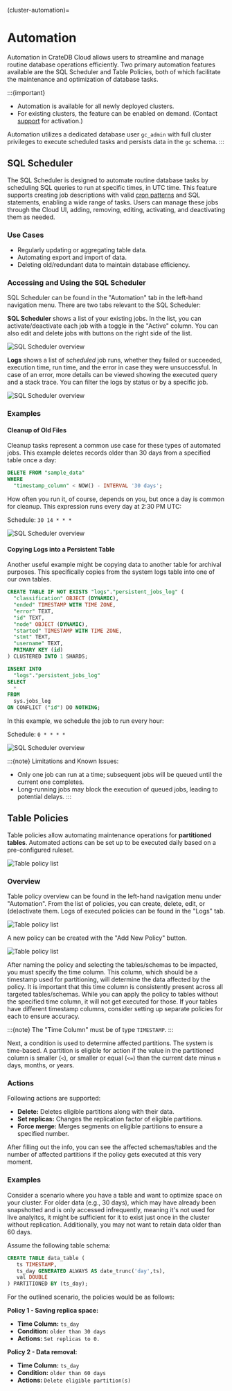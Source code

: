 (cluster-automation)=
# Automation

Automation in CrateDB Cloud allows users to streamline and manage routine
database operations efficiently. Two primary automation features available are
the SQL Scheduler and Table Policies, both of which facilitate the maintenance
and optimization of database tasks.

:::{important}
- Automation is available for all newly deployed clusters.
- For existing clusters, the feature can be enabled on demand. (Contact
  [support](https://support.crate.io/) for activation.)

Automation utilizes a dedicated database user `gc_admin` with full cluster
privileges to execute scheduled tasks and persists data in the `gc` schema.
:::

## SQL Scheduler

The SQL Scheduler is designed to automate routine database tasks by scheduling
SQL queries to run at specific times, in UTC time. This feature supports
creating job descriptions with valid [cron patterns](https://www.ibm.com/docs/en/db2oc?topic=task-unix-cron-format)
and SQL statements, enabling a wide range of tasks. Users can manage these jobs
through the Cloud UI, adding, removing, editing, activating, and deactivating
them as needed.

### Use Cases

- Regularly updating or aggregating table data.
- Automating export and import of data.
- Deleting old/redundant data to maintain database efficiency.

### Accessing and Using the SQL Scheduler

SQL Scheduler can be found in the "Automation" tab in the left-hand
navigation menu. There are two tabs relevant to the SQL Scheduler:


**SQL Scheduler** shows a list of your existing jobs. In the list, you can
activate/deactivate each job with a toggle in the "Active" column. You can
also edit and delete jobs with buttons on the right side of the list.
  
![SQL Scheduler overview](../_assets/img/cluster-sql-scheduler-overview.png)


**Logs** shows a list of *scheduled* job runs, whether they failed or succeeded,
execution time, run time, and the error in case they were unsuccessful. In case
of an error, more details can be viewed showing the executed query and a stack
trace. You can filter the logs by status or by a specific job.

![SQL Scheduler overview](../_assets/img/cluster-sql-scheduler-logs.png)

### Examples

#### Cleanup of Old Files

Cleanup tasks represent a common use case for these types of automated jobs.
This example deletes records older than 30 days from a specified table once a
day:

```sql
DELETE FROM "sample_data"
WHERE
  "timestamp_column" < NOW() - INTERVAL '30 days';
```

How often you run it, of course, depends on you, but once a day is common for
cleanup. This expression runs every day at 2:30 PM UTC:

Schedule: `30 14 * * *`
  
![SQL Scheduler overview](../_assets/img/cluster-sql-scheduler-example-cleanup.png)

#### Copying Logs into a Persistent Table

Another useful example might be copying data to another table for archival
purposes. This specifically copies from the system logs table into one of
our own tables.

```sql
CREATE TABLE IF NOT EXISTS "logs"."persistent_jobs_log" (
  "classification" OBJECT (DYNAMIC),
  "ended" TIMESTAMP WITH TIME ZONE,
  "error" TEXT,
  "id" TEXT,
  "node" OBJECT (DYNAMIC),
  "started" TIMESTAMP WITH TIME ZONE,
  "stmt" TEXT,
  "username" TEXT,
  PRIMARY KEY (id)
) CLUSTERED INTO 1 SHARDS;

INSERT INTO
  "logs"."persistent_jobs_log"
SELECT
  *
FROM
  sys.jobs_log
ON CONFLICT ("id") DO NOTHING;
```

In this example, we schedule the job to run every hour:

Schedule: `0 * * * *`

![SQL Scheduler overview](../_assets/img/cluster-sql-scheduler-example-copying.png)

:::{note}
Limitations and Known Issues:
* Only one job can run at a time; subsequent jobs will be queued until the
  current one completes.
* Long-running jobs may block the execution of queued jobs, leading to
  potential delays.
:::


## Table Policies

Table policies allow automating maintenance operations for **partitioned tables**.
Automated actions can be set up to be executed daily based on a pre-configured
ruleset.

![Table policy list](../_assets/img/cluster-table-policy.png)

### Overview

Table policy overview can be found in the left-hand navigation menu under
"Automation". From the list of policies, you can create, delete, edit, or
(de)activate them. Logs of executed policies can be found in the "Logs" tab.

![Table policy list](../_assets/img/cluster-table-policy-logs.png)

A new policy can be created with the "Add New Policy" button.

![Table policy list](../_assets/img/cluster-table-policy-create.png)

After naming the policy and selecting the tables/schemas to be impacted, you
must specify the time column. This column, which should be a timestamp used for
partitioning, will determine the data affected by the policy. It is important
that this time column is consistently present across all targeted tables/schemas.
While you can apply the policy to tables without the specified time column,
it will not get executed for those. If your tables have different timestamp
columns, consider setting up separate policies for each to ensure accuracy.

:::{note}
The "Time Column" must be of type `TIMESTAMP`.
:::

Next, a condition is used to determine affected partitions. The system is
time-based. A partition is eligible for action if the value in the partitioned
column is smaller (`<`), or smaller or equal (`<=`) than the current date minus
`n` days, months, or years.

### Actions

Following actions are supported:
* **Delete:** Deletes eligible partitions along with their data.
* **Set replicas:** Changes the replication factor of eligible partitions.
* **Force merge:** Merges segments on eligible partitions to ensure a specified number.

After filling out the info, you can see the affected schemas/tables and the
number of affected partitions if the policy gets executed at this very moment.

### Examples

Consider a scenario where you have a table and want to optimize space on your
cluster. For older data (e.g., 30 days), which may have already been snapshotted
and is only accessed infrequently, meaning it's not used for live analyitcs, it
might be sufficient for it to exist just once in the cluster without replication.
Additionally, you may not want to retain data older than 60 days.

Assume the following table schema:

```sql
CREATE TABLE data_table (
   ts TIMESTAMP,
   ts_day GENERATED ALWAYS AS date_trunc('day',ts),
   val DOUBLE
) PARTITIONED BY (ts_day);
```

For the outlined scenario, the policies would be as follows:

**Policy 1 - Saving replica space:**
* **Time Column:** `ts_day`
* **Condition:** `older than 30 days`
* **Actions:** `Set replicas to 0.`

**Policy 2 - Data removal:**
* **Time Column:** `ts_day`
* **Condition:** `older than 60 days`
* **Actions:** `Delete eligible partition(s)`
